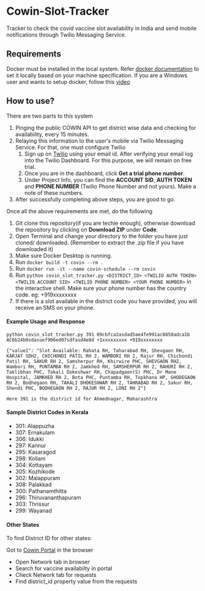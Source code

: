 # Cowin-Slot-Tracker
Tracker to check the covid vaccine slot availability in India and send mobile notifications through Twilio Messaging Service.

## Requirements
Docker must be installed in the local system. Refer [docker documentation](https://docs.docker.com/engine/install/) to set it locally based on your machine specification.
If you are a Windows user and wants to setup docker, follow this [video](
https://youtu.be/_9AWYlt86B8)
## How to use?
There are two parts to this system
1. Pinging the public COWIN API to get district wise data and checking for availability, every 15 minutes.
2. Relaying this information to the user's mobile via Twilio Messaging Service. For that, one must configure Twilio
    1. Sign up on [Twilio](https://www.twilio.com/) using your email id. After verifying your email log into the Twilio Dashboard. For this purpose, we will remain on free trial.
    2. Once you are in the dashboard, click **Get a trial phone number**.
    3. Under Project Info, you can find the **ACCOUNT SID**, **AUTH TOKEN** and **PHONE NUMBER** (Twilio Phone Number and not yours). Make a note of these numbers.
4. After successfully completing above steps, you are good to go.

Once all the above requirements are met, do the following
1. Git clone this repository(if you are techie enough), otherwise download the repository by clicking on **Download ZIP** under **Code**.
2. Open Terminal and change your directory to the folder you have just cloned/ downloaded. (Remember to extract the .zip file if you have downloaded it)
3. Make sure Docker Desktop is running.
4. Run `docker build -t covin --rm .`
5. Run `docker run -it --name covin-schedule --rm covin`
6. Run `python covin_slot_tracker.py <DISTRICT_ID> <TWILIO AUTH TOKEN> <TWILIO ACCOUNT SID> <TWILIO PHONE NUMBER> <YOUR PHONE NUMBER>` in the interactive shell. Make sure your phone number has the country code. eg: +919xxxxxxxx
7. If there is a slot available in the district code you have provided, you will receive an SMS on your phone.

#### Example Usage and Response
```
python covin_slot_tracker.py 391 09cbfca2asdad5ae4fe991ac8858adca1b AC6b24b0sdasuef906ed07sdfasd4e8d +1xxxxxxxxx +919xxxxxxxx

{"value1": "Slot Available: Rahata RH, Taharabad RH, Shevgaon RH, KARJAT SDH2, CHICHONDI PATIL RH 2, WAMBORI RH 2, Rajur RH, Chichondi Patil RH, SAKUR RH 2, Samsherpur RH, Khirwire PHC, SHEVGAON RH2, Wambori RH, PUNTAMBA RH 2, Jamkhed RH, SAMSHERPUR RH 2, RAHURI RH 2, Taklibhan PHC, Takali Dokeshwar RH, Chapadgaon(S) PHC, Dr Mane Hospital, JAMKHED RH 2, Bota PHC, Puntamba RH, Topkhana HP, GHODEGAON RH 2, Bodhegaon RH, TAKALI DHOKESHWAR RH 2, TAHRABAD RH 2, Sakur RH, Shendi PHC, BODHEGAON RH 2, RAJUR RH 2, LONI RH 2"}

Here 391 is the district id for Ahmednagar, Maharashtra
```

#### Sample District Codes in Kerala
- 301: Alappuzha
- 307: Ernakulam
- 306: Idukki
- 297: Kannur
- 295: Kasaragod
- 298: Kollam
- 304: Kottayam
- 305: Kozhikode
- 302: Malappuram
- 308: Palakkad
- 300: Pathanamthitta
- 296: Thiruvananthapuram
- 303: Thrissur
- 299: Wayanad

#### Other States
To find District ID for other states:

Got to [Cowin Portal](https://www.cowin.gov.in/home) in the browser
- Open Network tab in browser
- Search for vaccine availabilty in portal
- Check Network tab for requests
- Find district_id property value from the requests
